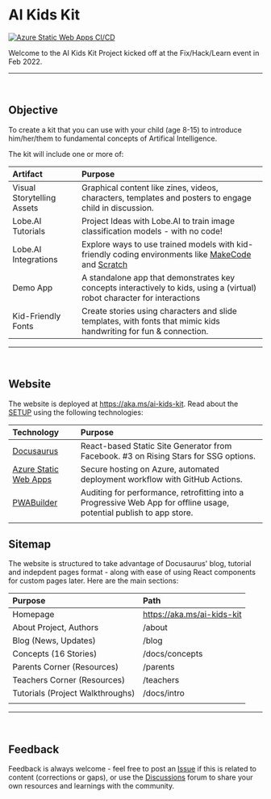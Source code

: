 # AI Kids Kit

[![Azure Static Web Apps CI/CD](https://github.com/AIKidsKit/web/actions/workflows/azure-static-web-apps-polite-wave-072dd570f.yml/badge.svg)](https://github.com/AIKidsKit/web/actions/workflows/azure-static-web-apps-polite-wave-072dd570f.yml)


Welcome to the AI Kids Kit Project kicked off at the Fix/Hack/Learn event in Feb 2022.

---
<br/> 

## Objective

To create a kit that you can use with your child (age 8-15) to introduce him/her/them to fundamental concepts of Artifical Intelligence.

The kit will include one or more of:

| Artifact | Purpose |
|:---|:---|
| Visual Storytelling Assets | Graphical content like zines, videos, characters, templates and posters to engage child in discussion. |
| Lobe.AI Tutorials | Project Ideas with Lobe.AI to train image classification models - with no code!  |
| Lobe.AI Integrations | Explore ways to use trained models with kid-friendly coding environments like [MakeCode](https://makecode.microsoft.com) and [Scratch](https://scratch.mit.com) |
| Demo App | A standalone app that demonstrates key concepts interactively to kids, using a (virtual) robot character for interactions |
| Kid-Friendly Fonts | Create stories using characters and slide templates, with fonts that mimic kids handwriting for fun & connection.  |

---
<br/> 

## Website

The website is deployed at https://aka.ms/ai-kids-kit. Read about the [SETUP](SETUP.md) using the following technologies:

| Technology  | Purpose |
|:---|:---|
| [Docusaurus](https://docusaurus.io/) | React-based Static Site Generator from Facebook. #3 on Rising Stars  for SSG options. |
| [Azure Static Web Apps](https://docs.microsoft.com/en-us/azure/static-web-apps/)| Secure hosting on Azure, automated deployment workflow with GitHub Actions. |
| [PWABuilder](https://www.pwabuilder.com/) | Auditing for performance, retrofitting into a Progressive Web App for offline usage, potential publish to app store. |
| | |

## Sitemap

The website is structured to take advantage of Docusaurus' blog, tutorial and indepdent pages format - along with ease of using React components for custom pages later. Here are the main sections:

| Purpose  | Path |
|:---|:---|
| Homepage  | https://aka.ms/ai-kids-kit |
| About Project, Authors | /about |
| Blog (News, Updates)  | /blog |
| Concepts (16 Stories) | /docs/concepts |
| Parents Corner (Resources) | /parents |
| Teachers Corner (Resources) | /teachers |
| Tutorials (Project Walkthroughs)  | /docs/intro  |
| | |

---
<br/>

## Feedback

Feedback is always welcome - feel free to post an [Issue](https://github.com/AIKidsKit/web/issues) if this is related to content (corrections or gaps), or use the [Discussions]() forum to share your own resources and learnings with the community.
